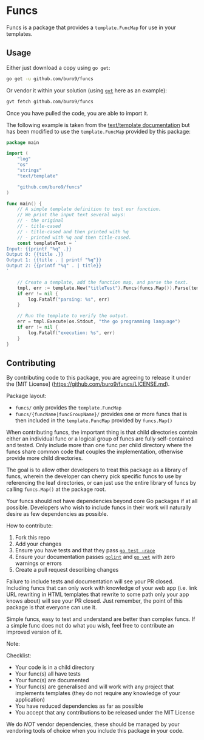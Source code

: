 # Funcs

Funcs is a package that provides a `template.FuncMap` for use in your templates.

## Usage

Either just download a copy using `go get`:

```bash
go get -u github.com/buro9/funcs
```

Or vendor it within your solution (using [`gvt`](https://github.com/FiloSottile/gvt) here as an example):

```bash
gvt fetch github.com/buro9/funcs
```

Once you have pulled the code, you are able to import it.

The following example is taken from the [text/template documentation](https://golang.org/pkg/text/template/#example_Template_func) but has been modified to use the `template.FuncMap` provided by this package:

```go
package main

import (
	"log"
	"os"
	"strings"
	"text/template"

	"github.com/buro9/funcs"
)

func main() {
	// A simple template definition to test our function.
	// We print the input text several ways:
	// - the original
	// - title-cased
	// - title-cased and then printed with %q
	// - printed with %q and then title-cased.
	const templateText = `
Input: {{printf "%q" .}}
Output 0: {{title .}}
Output 1: {{title . | printf "%q"}}
Output 2: {{printf "%q" . | title}}
`

	// Create a template, add the function map, and parse the text.
	tmpl, err := template.New("titleTest").Funcs(funcs.Map()).Parse(templateText)
	if err != nil {
		log.Fatalf("parsing: %s", err)
	}

	// Run the template to verify the output.
	err = tmpl.Execute(os.Stdout, "the go programming language")
	if err != nil {
		log.Fatalf("execution: %s", err)
	}
}
```

## Contributing

By contributing code to this package, you are agreeing to release it under the [MIT License] (https://github.com/buro9/funcs/LICENSE.md).

Package layout:

* `funcs/` only provides the `template.FuncMap`
* `funcs/{funcName|funcGroupName}/` provides one or more funcs that is then included in the `template.FuncMap` provided by `funcs.Map()`

When contributing funcs, the important thing is that child directories contain either an individual func or a logical group of funcs are fully self-contained and tested. Only include more than one func per child directory where the funcs share common code that couples the implementation, otherwise provide more child directories.

The goal is to allow other developers to treat this package as a library of funcs, wherein the developer can cherry pick specific funcs to use by referencing the leaf directories, or can just use the entire library of funcs by calling `funcs.Map()` at the package root.

Your funcs should not have dependencies beyond core Go packages if at all possible. Developers who wish to include funcs in their work will naturally desire as few dependencies as possible.

How to contribute:

1. Fork this repo
2. Add your changes
3. Ensure you have tests and that they pass [`go test -race`](https://golang.org/doc/articles/race_detector.html)
4. Ensure your documentation passes [`golint`](https://github.com/golang/lint) and [`go vet`](https://golang.org/cmd/vet/) with zero warnings or errors
5. Create a pull request describing changes

Failure to include tests and documentation will see your PR closed. Including funcs that can only work with knowledge of your web app (i.e. link URL rewriting in HTML templates that rewrite to some path only your app knows about) will see your PR closed. Just remember, the point of this package is that everyone can use it.

Simple funcs, easy to test and understand are better than complex funcs. If a simple func does not do what you wish, feel free to contribute an improved version of it.

Note: 

Checklist:

* Your code is in a child directory
* Your func(s) all have tests
* Your func(s) are documented
* Your func(s) are generalised and will work with any project that implements templates (they do not require any knowledge of your application)
* You have reduced dependencies as far as possible
* You accept that any contributions to be released under the MIT License

We do *NOT* vendor dependencies, these should be managed by your vendoring tools of choice when you include this package in your code.